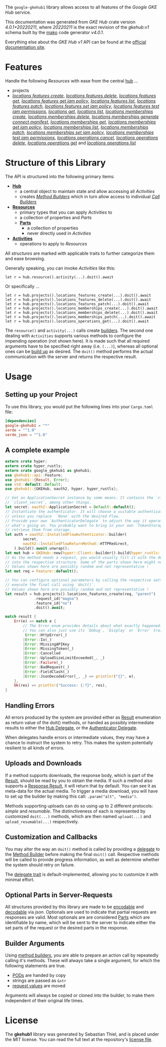 <!---
DO NOT EDIT !
This file was generated automatically from 'src/generator/templates/api/README.md.mako'
DO NOT EDIT !
-->
The `google-gkehub1` library allows access to all features of the *Google GKE Hub* service.

This documentation was generated from *GKE Hub* crate version *4.0.1+20220211*, where *20220211* is the exact revision of the *gkehub:v1* schema built by the [mako](http://www.makotemplates.org/) code generator *v4.0.1*.

Everything else about the *GKE Hub* *v1* API can be found at the
[official documentation site](https://cloud.google.com/anthos/multicluster-management/connect/registering-a-cluster).
# Features

Handle the following *Resources* with ease from the central [hub](https://docs.rs/google-gkehub1/4.0.1+20220211/google_gkehub1/GKEHub) ... 

* projects
 * [*locations features create*](https://docs.rs/google-gkehub1/4.0.1+20220211/google_gkehub1/api::ProjectLocationFeatureCreateCall), [*locations features delete*](https://docs.rs/google-gkehub1/4.0.1+20220211/google_gkehub1/api::ProjectLocationFeatureDeleteCall), [*locations features get*](https://docs.rs/google-gkehub1/4.0.1+20220211/google_gkehub1/api::ProjectLocationFeatureGetCall), [*locations features get iam policy*](https://docs.rs/google-gkehub1/4.0.1+20220211/google_gkehub1/api::ProjectLocationFeatureGetIamPolicyCall), [*locations features list*](https://docs.rs/google-gkehub1/4.0.1+20220211/google_gkehub1/api::ProjectLocationFeatureListCall), [*locations features patch*](https://docs.rs/google-gkehub1/4.0.1+20220211/google_gkehub1/api::ProjectLocationFeaturePatchCall), [*locations features set iam policy*](https://docs.rs/google-gkehub1/4.0.1+20220211/google_gkehub1/api::ProjectLocationFeatureSetIamPolicyCall), [*locations features test iam permissions*](https://docs.rs/google-gkehub1/4.0.1+20220211/google_gkehub1/api::ProjectLocationFeatureTestIamPermissionCall), [*locations get*](https://docs.rs/google-gkehub1/4.0.1+20220211/google_gkehub1/api::ProjectLocationGetCall), [*locations list*](https://docs.rs/google-gkehub1/4.0.1+20220211/google_gkehub1/api::ProjectLocationListCall), [*locations memberships create*](https://docs.rs/google-gkehub1/4.0.1+20220211/google_gkehub1/api::ProjectLocationMembershipCreateCall), [*locations memberships delete*](https://docs.rs/google-gkehub1/4.0.1+20220211/google_gkehub1/api::ProjectLocationMembershipDeleteCall), [*locations memberships generate connect manifest*](https://docs.rs/google-gkehub1/4.0.1+20220211/google_gkehub1/api::ProjectLocationMembershipGenerateConnectManifestCall), [*locations memberships get*](https://docs.rs/google-gkehub1/4.0.1+20220211/google_gkehub1/api::ProjectLocationMembershipGetCall), [*locations memberships get iam policy*](https://docs.rs/google-gkehub1/4.0.1+20220211/google_gkehub1/api::ProjectLocationMembershipGetIamPolicyCall), [*locations memberships list*](https://docs.rs/google-gkehub1/4.0.1+20220211/google_gkehub1/api::ProjectLocationMembershipListCall), [*locations memberships patch*](https://docs.rs/google-gkehub1/4.0.1+20220211/google_gkehub1/api::ProjectLocationMembershipPatchCall), [*locations memberships set iam policy*](https://docs.rs/google-gkehub1/4.0.1+20220211/google_gkehub1/api::ProjectLocationMembershipSetIamPolicyCall), [*locations memberships test iam permissions*](https://docs.rs/google-gkehub1/4.0.1+20220211/google_gkehub1/api::ProjectLocationMembershipTestIamPermissionCall), [*locations operations cancel*](https://docs.rs/google-gkehub1/4.0.1+20220211/google_gkehub1/api::ProjectLocationOperationCancelCall), [*locations operations delete*](https://docs.rs/google-gkehub1/4.0.1+20220211/google_gkehub1/api::ProjectLocationOperationDeleteCall), [*locations operations get*](https://docs.rs/google-gkehub1/4.0.1+20220211/google_gkehub1/api::ProjectLocationOperationGetCall) and [*locations operations list*](https://docs.rs/google-gkehub1/4.0.1+20220211/google_gkehub1/api::ProjectLocationOperationListCall)




# Structure of this Library

The API is structured into the following primary items:

* **[Hub](https://docs.rs/google-gkehub1/4.0.1+20220211/google_gkehub1/GKEHub)**
    * a central object to maintain state and allow accessing all *Activities*
    * creates [*Method Builders*](https://docs.rs/google-gkehub1/4.0.1+20220211/google_gkehub1/client::MethodsBuilder) which in turn
      allow access to individual [*Call Builders*](https://docs.rs/google-gkehub1/4.0.1+20220211/google_gkehub1/client::CallBuilder)
* **[Resources](https://docs.rs/google-gkehub1/4.0.1+20220211/google_gkehub1/client::Resource)**
    * primary types that you can apply *Activities* to
    * a collection of properties and *Parts*
    * **[Parts](https://docs.rs/google-gkehub1/4.0.1+20220211/google_gkehub1/client::Part)**
        * a collection of properties
        * never directly used in *Activities*
* **[Activities](https://docs.rs/google-gkehub1/4.0.1+20220211/google_gkehub1/client::CallBuilder)**
    * operations to apply to *Resources*

All *structures* are marked with applicable traits to further categorize them and ease browsing.

Generally speaking, you can invoke *Activities* like this:

```Rust,ignore
let r = hub.resource().activity(...).doit().await
```

Or specifically ...

```ignore
let r = hub.projects().locations_features_create(...).doit().await
let r = hub.projects().locations_features_delete(...).doit().await
let r = hub.projects().locations_features_patch(...).doit().await
let r = hub.projects().locations_memberships_create(...).doit().await
let r = hub.projects().locations_memberships_delete(...).doit().await
let r = hub.projects().locations_memberships_patch(...).doit().await
let r = hub.projects().locations_operations_get(...).doit().await
```

The `resource()` and `activity(...)` calls create [builders][builder-pattern]. The second one dealing with `Activities` 
supports various methods to configure the impending operation (not shown here). It is made such that all required arguments have to be 
specified right away (i.e. `(...)`), whereas all optional ones can be [build up][builder-pattern] as desired.
The `doit()` method performs the actual communication with the server and returns the respective result.

# Usage

## Setting up your Project

To use this library, you would put the following lines into your `Cargo.toml` file:

```toml
[dependencies]
google-gkehub1 = "*"
serde = "^1.0"
serde_json = "^1.0"
```

## A complete example

```Rust
extern crate hyper;
extern crate hyper_rustls;
extern crate google_gkehub1 as gkehub1;
use gkehub1::api::Feature;
use gkehub1::{Result, Error};
use std::default::Default;
use gkehub1::{GKEHub, oauth2, hyper, hyper_rustls};

// Get an ApplicationSecret instance by some means. It contains the `client_id` and 
// `client_secret`, among other things.
let secret: oauth2::ApplicationSecret = Default::default();
// Instantiate the authenticator. It will choose a suitable authentication flow for you, 
// unless you replace  `None` with the desired Flow.
// Provide your own `AuthenticatorDelegate` to adjust the way it operates and get feedback about 
// what's going on. You probably want to bring in your own `TokenStorage` to persist tokens and
// retrieve them from storage.
let auth = oauth2::InstalledFlowAuthenticator::builder(
        secret,
        oauth2::InstalledFlowReturnMethod::HTTPRedirect,
    ).build().await.unwrap();
let mut hub = GKEHub::new(hyper::Client::builder().build(hyper_rustls::HttpsConnectorBuilder::new().with_native_roots().https_or_http().enable_http1().enable_http2().build()), auth);
// As the method needs a request, you would usually fill it with the desired information
// into the respective structure. Some of the parts shown here might not be applicable !
// Values shown here are possibly random and not representative !
let mut req = Feature::default();

// You can configure optional parameters by calling the respective setters at will, and
// execute the final call using `doit()`.
// Values shown here are possibly random and not representative !
let result = hub.projects().locations_features_create(req, "parent")
             .request_id("magna")
             .feature_id("no")
             .doit().await;

match result {
    Err(e) => match e {
        // The Error enum provides details about what exactly happened.
        // You can also just use its `Debug`, `Display` or `Error` traits
         Error::HttpError(_)
        |Error::Io(_)
        |Error::MissingAPIKey
        |Error::MissingToken(_)
        |Error::Cancelled
        |Error::UploadSizeLimitExceeded(_, _)
        |Error::Failure(_)
        |Error::BadRequest(_)
        |Error::FieldClash(_)
        |Error::JsonDecodeError(_, _) => println!("{}", e),
    },
    Ok(res) => println!("Success: {:?}", res),
}

```
## Handling Errors

All errors produced by the system are provided either as [Result](https://docs.rs/google-gkehub1/4.0.1+20220211/google_gkehub1/client::Result) enumeration as return value of
the doit() methods, or handed as possibly intermediate results to either the 
[Hub Delegate](https://docs.rs/google-gkehub1/4.0.1+20220211/google_gkehub1/client::Delegate), or the [Authenticator Delegate](https://docs.rs/yup-oauth2/*/yup_oauth2/trait.AuthenticatorDelegate.html).

When delegates handle errors or intermediate values, they may have a chance to instruct the system to retry. This 
makes the system potentially resilient to all kinds of errors.

## Uploads and Downloads
If a method supports downloads, the response body, which is part of the [Result](https://docs.rs/google-gkehub1/4.0.1+20220211/google_gkehub1/client::Result), should be
read by you to obtain the media.
If such a method also supports a [Response Result](https://docs.rs/google-gkehub1/4.0.1+20220211/google_gkehub1/client::ResponseResult), it will return that by default.
You can see it as meta-data for the actual media. To trigger a media download, you will have to set up the builder by making
this call: `.param("alt", "media")`.

Methods supporting uploads can do so using up to 2 different protocols: 
*simple* and *resumable*. The distinctiveness of each is represented by customized 
`doit(...)` methods, which are then named `upload(...)` and `upload_resumable(...)` respectively.

## Customization and Callbacks

You may alter the way an `doit()` method is called by providing a [delegate](https://docs.rs/google-gkehub1/4.0.1+20220211/google_gkehub1/client::Delegate) to the 
[Method Builder](https://docs.rs/google-gkehub1/4.0.1+20220211/google_gkehub1/client::CallBuilder) before making the final `doit()` call. 
Respective methods will be called to provide progress information, as well as determine whether the system should 
retry on failure.

The [delegate trait](https://docs.rs/google-gkehub1/4.0.1+20220211/google_gkehub1/client::Delegate) is default-implemented, allowing you to customize it with minimal effort.

## Optional Parts in Server-Requests

All structures provided by this library are made to be [encodable](https://docs.rs/google-gkehub1/4.0.1+20220211/google_gkehub1/client::RequestValue) and 
[decodable](https://docs.rs/google-gkehub1/4.0.1+20220211/google_gkehub1/client::ResponseResult) via *json*. Optionals are used to indicate that partial requests are responses 
are valid.
Most optionals are are considered [Parts](https://docs.rs/google-gkehub1/4.0.1+20220211/google_gkehub1/client::Part) which are identifiable by name, which will be sent to 
the server to indicate either the set parts of the request or the desired parts in the response.

## Builder Arguments

Using [method builders](https://docs.rs/google-gkehub1/4.0.1+20220211/google_gkehub1/client::CallBuilder), you are able to prepare an action call by repeatedly calling it's methods.
These will always take a single argument, for which the following statements are true.

* [PODs][wiki-pod] are handed by copy
* strings are passed as `&str`
* [request values](https://docs.rs/google-gkehub1/4.0.1+20220211/google_gkehub1/client::RequestValue) are moved

Arguments will always be copied or cloned into the builder, to make them independent of their original life times.

[wiki-pod]: http://en.wikipedia.org/wiki/Plain_old_data_structure
[builder-pattern]: http://en.wikipedia.org/wiki/Builder_pattern
[google-go-api]: https://github.com/google/google-api-go-client

# License
The **gkehub1** library was generated by Sebastian Thiel, and is placed 
under the *MIT* license.
You can read the full text at the repository's [license file][repo-license].

[repo-license]: https://github.com/Byron/google-apis-rsblob/main/LICENSE.md

